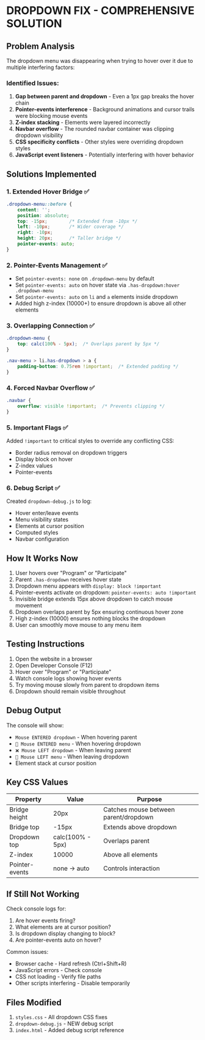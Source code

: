 # DROPDOWN FIX - COMPREHENSIVE SOLUTION

## Problem Analysis

The dropdown menu was disappearing when trying to hover over it due to multiple interfering factors:

### Identified Issues:

1. **Gap between parent and dropdown** - Even a 1px gap breaks the hover chain
2. **Pointer-events interference** - Background animations and cursor trails were blocking mouse events
3. **Z-index stacking** - Elements were layered incorrectly
4. **Navbar overflow** - The rounded navbar container was clipping dropdown visibility
5. **CSS specificity conflicts** - Other styles were overriding dropdown styles
6. **JavaScript event listeners** - Potentially interfering with hover behavior

## Solutions Implemented

### 1. **Extended Hover Bridge** ✅
```css
.dropdown-menu::before {
    content: '';
    position: absolute;
    top: -15px;        /* Extended from -10px */
    left: -10px;       /* Wider coverage */
    right: -10px;
    height: 20px;      /* Taller bridge */
    pointer-events: auto;
}
```

### 2. **Pointer-Events Management** ✅
- Set `pointer-events: none` on `.dropdown-menu` by default
- Set `pointer-events: auto` on hover state via `.has-dropdown:hover .dropdown-menu`
- Set `pointer-events: auto` on `li` and `a` elements inside dropdown
- Added high z-index (10000+) to ensure dropdown is above all other elements

### 3. **Overlapping Connection** ✅
```css
.dropdown-menu {
    top: calc(100% - 5px);  /* Overlaps parent by 5px */
}

.nav-menu > li.has-dropdown > a {
    padding-bottom: 0.75rem !important;  /* Extended padding */
}
```

### 4. **Forced Navbar Overflow** ✅
```css
.navbar {
    overflow: visible !important;  /* Prevents clipping */
}
```

### 5. **Important Flags** ✅
Added `!important` to critical styles to override any conflicting CSS:
- Border radius removal on dropdown triggers
- Display block on hover
- Z-index values
- Pointer-events

### 6. **Debug Script** ✅
Created `dropdown-debug.js` to log:
- Hover enter/leave events
- Menu visibility states
- Elements at cursor position
- Computed styles
- Navbar configuration

## How It Works Now

1. User hovers over "Program" or "Participate"
2. Parent `.has-dropdown` receives hover state
3. Dropdown menu appears with `display: block !important`
4. Pointer-events activate on dropdown: `pointer-events: auto !important`
5. Invisible bridge extends 15px above dropdown to catch mouse movement
6. Dropdown overlaps parent by 5px ensuring continuous hover zone
7. High z-index (10000) ensures nothing blocks the dropdown
8. User can smoothly move mouse to any menu item

## Testing Instructions

1. Open the website in a browser
2. Open Developer Console (F12)
3. Hover over "Program" or "Participate"
4. Watch console logs showing hover events
5. Try moving mouse slowly from parent to dropdown items
6. Dropdown should remain visible throughout

## Debug Output

The console will show:
- `Mouse ENTERED dropdown` - When hovering parent
- `🎯 Mouse ENTERED menu` - When hovering dropdown
- `❌ Mouse LEFT dropdown` - When leaving parent
- `🚫 Mouse LEFT menu` - When leaving dropdown
- Element stack at cursor position

## Key CSS Values

| Property | Value | Purpose |
|----------|-------|---------|
| Bridge height | 20px | Catches mouse between parent/dropdown |
| Bridge top | -15px | Extends above dropdown |
| Dropdown top | calc(100% - 5px) | Overlaps parent |
| Z-index | 10000 | Above all elements |
| Pointer-events | none → auto | Controls interaction |

## If Still Not Working

Check console logs for:
1. Are hover events firing?
2. What elements are at cursor position?
3. Is dropdown display changing to block?
4. Are pointer-events auto on hover?

Common issues:
- Browser cache - Hard refresh (Ctrl+Shift+R)
- JavaScript errors - Check console
- CSS not loading - Verify file paths
- Other scripts interfering - Disable temporarily

## Files Modified

1. `styles.css` - All dropdown CSS fixes
2. `dropdown-debug.js` - NEW debug script
3. `index.html` - Added debug script reference
